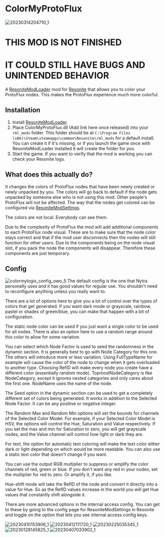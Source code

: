 # ColorMyProtoFlux

![20230314204710_1](https://user-images.githubusercontent.com/14206961/230007411-8b7b9387-019b-4918-8974-8b7c8553f367.jpg)

# THIS MOD IS NOT FINISHED
# IT COULD STILL HAVE BUGS AND UNINTENDED BEHAVIOR

A [ResoniteModLoader](https://github.com/resonite-modding-group/ResoniteModLoader) mod for [Resonite](https://resonite.com/) that allows you to color your ProtoFlux nodes. This makes the ProtoFlux experience *much* more colorful.

## Installation
1. Install [ResoniteModLoader](https://github.com/resonite-modding-group/ResoniteModLoader).
1. Place ColorMyProtoFlux.dll (Add link here once released) into your `rml_mods` folder. This folder should be at `C:\Program Files (x86)\Steam\steamapps\common\Resonite\rml_mods` for a default install. You can create it if it's missing, or if you launch the game once with ResoniteModLoader installed it will create the folder for you.
1. Start the game. If you want to verify that the mod is working you can check your Resonite logs.

## What does this actually do?
It changes the colors of ProtoFlux nodes that have been newly created or newly unpacked by you. The colors will go back to default if the node gets unpacked by someone else who is not using this mod. Other people's ProtoFlux will not be affected. The way that the nodes get colored can be configured via [ResoniteModSettings](https://github.com/badhaloninja/ResoniteModSettings).

The colors are not local. Everybody can see them.

Due to the complexity of ProtoFlux the mod will add additional components to each ProtoFlux node visual. These are to make sure that the node color stays correct and that if the mod user disconnects then the nodes will still function for other users. Due to the components being on the node visual slot, if you pack the node the components will disappear. Therefore these components are just temporary.

## Config
![colormylogix_config_owo_5](https://user-images.githubusercontent.com/14206961/230703292-3a023bb8-53b3-49e8-b2ec-d0c5158e0e1a.png)
The default config is the one that Nytra personally uses and it has good values for regular use. You shouldn't need to reconfigure anything unless you really want to.

There are a lot of options here to give you a lot of control over the types of colors that get generated. If you want dark mode or grayscale, rainbow, pastel or shades of green/blue, you can make that happen with a bit of configuration.

The static node color can be used if you just want a single color to be used for all nodes. There is also an option here to use a random range around this color to allow for some variation.

You can select which Node Factor is used to seed the randomness in the dynamic section. It is generally best to go with Node Category for this one. The others will introduce more or less variation. Using FullTypeName for example will cause the color of the node to change when it gets overloaded to another type. Choosing RefID will make every node you create have a different color (essentially random mode). TopmostNodeCategory is like NodeCategory, except it ignores nested categories and only cares about the first one. NodeName uses the name of the node.

The Seed option in the dynamic section can be used to get a completely different set of colors being generated. It works in addition to the Selected Node Factor. It can be any positive or negative integer.

The Random Max and Random Min options will set the bounds for channels of the Selected Color Model. For example, if your Selected Color Model is HSV, the options will control the Hue, Saturation and Value respectively. If you set the max and min for Saturation to zero, you will get grayscale nodes, and the Value channel will control how light or dark they are.

For text, the option for automatic text coloring will make the text color either dark or light depending on which would be more readable. You can also use a static text color that doesn't change if you want.

You can use the output RGB multiplier to suppress or amplify the color channels of red, green or blue. If you don't want any red in your nodes, set the multiplier for red to zero. Or amplify it, if you like.

Hue-shift mode will take the RefID of the node and convert it directly into a value for Hue. So as the RefID values increase in the world you will get Hue values that constantly shift alongside it.

There are more advanced options in the internal access config. You can get to these by going to the config page for ResoniteModSettings in Resonite and toggle on the option that lets you see internal access config keys.

![20230410153906_1](https://user-images.githubusercontent.com/14206961/231432280-326c448d-84c1-4874-95f4-23c710b939e5.jpg)
![20230412111720_1](https://user-images.githubusercontent.com/14206961/231432333-337ac6dd-23f1-4358-aacb-b54569e68d2d.jpg)
![20230225035345_1](https://user-images.githubusercontent.com/14206961/230007717-d8d3ffbf-9e50-48d0-a5f4-0c91dc91d67f.jpg)
![20230128145825_1](https://user-images.githubusercontent.com/14206961/230704434-b7b8f450-c0f1-4865-8b9f-6fdfed30abe2.jpg)
![20230407033902_1](https://user-images.githubusercontent.com/14206961/230702924-0649d190-b838-4edd-bfab-fd218fa5ac22.jpg)
